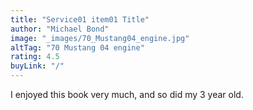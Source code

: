 ```yaml
---
title: "Service01 item01 Title"
author: "Michael Bond"
image: "_images/70_Mustang04_engine.jpg"
altTag: "70 Mustang 04 engine"
rating: 4.5
buyLink: "/"
---
```


I enjoyed this book very much, and so did my 3 year old.
